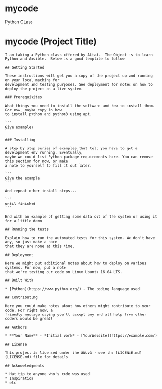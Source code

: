 # mycode
Python CLass
# mycode (Project Title)

    I am taking a Python class offered by ALta3.  The Object is to learn Python and Ansible.  Below is a good template to follow

    ## Getting Started

    These instructions will get you a copy of the project up and running on your local machine for 
	development and testing purposes. See deployment for notes on how to deploy the project on a live system.

    ### Prerequisites

    What things you need to install the software and how to install them. For now, maybe copy in how 
	to install python and python3 using apt.

    ```
    Give examples
    ```

    ### Installing

    A step by step series of examples that tell you have to get a development env running. Eventually, 
	maybe we could list Python package requirements here. You can remove this section for now, or make 
	a note to yourself to fill it out later.

    ```
    Give the example
    ```

    And repeat other install steps...

    ```
    until finished
    ```

    End with an example of getting some data out of the system or using it for a little demo

    ## Running the tests

    Explain how to run the automated tests for this system. We don't have any, so just make a note 
	that they are none at this time.

    ## Deployment

    Here we might put additional notes about how to deploy on various systems. For now, put a note 
	that we're testing our code on Linux Ubuntu 16.04 LTS. 

    ## Built With

    * [Python](https://www.python.org/) - The coding language used

    ## Contributing

    Here you could make notes about how others might contribute to your code. For right now, a 
	friendly message saying you'll accept any and all help from other coders would be great!

    ## Authors

    * **Your Name** - *Initial work* - [YourWebsite](https://example.com/)

    ## License

    This project is licensed under the GNUv3 - see the [LICENSE.md](LICENSE.md) file for details

    ## Acknowledgments

    * Hat tip to anyone who's code was used
    * Inspiration
    * etc
